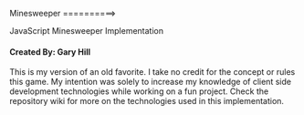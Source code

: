 Minesweeper
==========>

JavaScript Minesweeper Implementation

<h4>Created By: Gary Hill</h4>

<p>This is my version of an old favorite. I take no credit for the concept or rules this game. My intention was solely to increase my knowledge of client side development technologies while working on a fun project. Check the repository wiki for more on the technologies used in this implementation.
